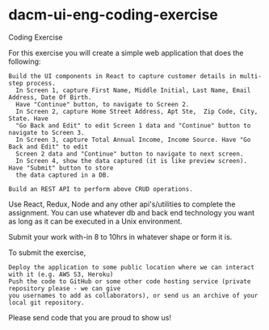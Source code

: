 # dacm-ui-eng-coding-exercise
Coding Exercise

For this exercise you will create a simple web application that does the following:

    Build the UI components in React to capture customer details in multi-step process.
      In Screen 1, capture First Name, Middle Initial, Last Name, Email Address, Date Of Birth. 
      Have "Continue" button, to navigate to Screen 2. 
      In Screen 2, capture Home Street Address, Apt Ste,  Zip Code, City, State. Have 
      "Go Back and Edit" to edit Screen 1 data and "Continue" button to navigate to Screen 3.
      In Screen 3, capture Total Annual Income, Income Source. Have "Go Back and Edit" to edit 
      Screen 2 data and "Continue" button to navigate to next screen.
      In Screen 4, show the data captured (it is like preview screen). Have "Submit" button to store 
      the data captured in a DB.
    
    Build an REST API to perform above CRUD operations.
       
Use React, Redux, Node and any other api's/utilities to complete the assignment. 
You can use whatever db and back end technology you want as long as it can be executed in a Unix environment.

Submit your work with-in 8 to 10hrs in whatever shape or form it is.

To submit the exercise,

    Deploy the application to some public location where we can interact with it (e.g. AWS S3, Heroku)
    Push the code to GitHub or some other code hosting service (private repository please - we can give 
    you usernames to add as collaborators), or send us an archive of your local git repository.

Please send code that you are proud to show us!
